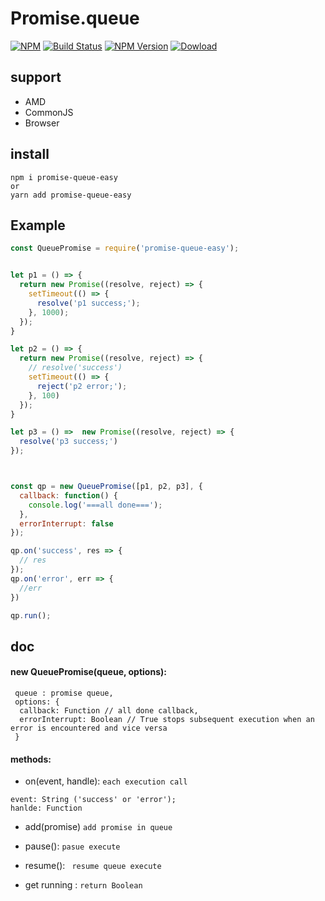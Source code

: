 # Promise.queue
[![NPM](https://nodei.co/npm/promise-queue-easy.png)](https://nodei.co/npm/promise-queue-easy/)
[![Build Status](https://travis-ci.org/kokokele/promise.queue.svg?branch=master)](https://travis-ci.org/kokokele/promise.queue.svg?branch=master)
[![NPM Version](https://img.shields.io/npm/v/promise-queue-easy.svg?style=flat)](https://img.shields.io/npm/v/promise-queue-easy.svg?style=flat)
[![Dowload](https://npmcharts.com/compare/promise-queue-easy?minimal=true&interval=30)](https://npmcharts.com/compare/promise-queue-easy?minimal=true&interval=30)

## support
- AMD
- CommonJS
- Browser

## install
```
npm i promise-queue-easy
or
yarn add promise-queue-easy
```



## Example

```js
const QueuePromise = require('promise-queue-easy');


let p1 = () => {
  return new Promise((resolve, reject) => {
    setTimeout(() => {
      resolve('p1 success;');
    }, 1000);
  });
}

let p2 = () => {
  return new Promise((resolve, reject) => {
    // resolve('success')
    setTimeout(() => {
      reject('p2 error;');
    }, 100)
  });
}

let p3 = () =>  new Promise((resolve, reject) => {
  resolve('p3 success;')
});



const qp = new QueuePromise([p1, p2, p3], {
  callback: function() {
    console.log('===all done===');
  },
  errorInterrupt: false
});

qp.on('success', res => {
  // res
});
qp.on('error', err => {
  //err
})

qp.run();
```

## doc

####  new QueuePromise(queue, options):
```
 queue : promise queue,
 options: {
  callback: Function // all done callback,
  errorInterrupt: Boolean // True stops subsequent execution when an error is encountered and vice versa
 }
```

#### methods:

- on(event, handle): `each execution call`

```
event: String ('success' or 'error');
hanlde: Function
```

- add(promise) 
`add promise in queue`

- pause():
`pasue execute`

- resume():
` resume queue execute`

- get running :
 `return Boolean `






